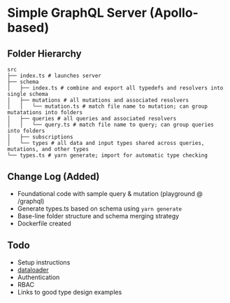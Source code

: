 # Simple GraphQL Server (Apollo-based)

## Folder Hierarchy

```shell
src
├── index.ts # launches server
├── schema
│   ├── index.ts # combine and export all typedefs and resolvers into single schema
│   ├── mutations # all mutations and associated resolvers
│   │   └── mutation.ts # match file name to mutation; can group mutatations into folders
│   ├── queries # all queries and associated resolvers
│   │   └── query.ts # match file name to query; can group queries into folders
│   ├── subscriptions
│   └── types # all data and input types shared across queries, mutations, and other types
└── types.ts # yarn generate; import for automatic type checking
```

## Change Log (Added)

- Foundational code with sample query & mutation (playground @ /graphql)
- Generate types.ts based on schema using `yarn generate`
- Base-line folder structure and schema merging strategy
- Dockerfile created

## Todo

- Setup instructions
- [dataloader](https://github.com/facebook/dataloader)
- Authentication
- RBAC
- Links to good type design examples
